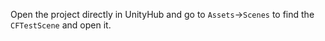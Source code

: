 Open the project directly in UnityHub and go to `Assets`->`Scenes` to find the `CFTestScene` and open it.
